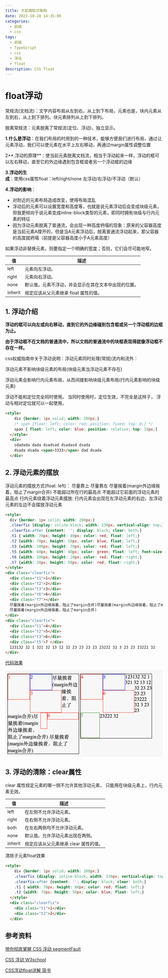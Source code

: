 ```yaml
---
title: 大前端知识架构
date: 2023-10-28 14:35:00
categories:
  - 前端
  - css
tags:
  - 前端
  - TypeScript
  - css
  - 浮动
  - float
description: CSS float 
---
```



# float浮动

常规流(文档流)：文字内容布局从左到右，从上到下布局，元素也是，块内元素从左到右，从上到下排列。块元素排列从上到下排列。

脱离常规流：元素脱离了常规流(定位、浮动)，独立显示。



**1.什么是浮动**：在我们布局的时用到的一种技术，能够方便我们进行布局，通过让元素浮动，我们可以使元素在水平上左右移动，再通过margin属性调整位置

2**.浮动的原理**：使当前元素脱离文档流，相当于浮动起来一样，浮动的框可以左右移动，直至它的外边缘遇到包含框或者另一个浮动框的边缘

**3.浮动的生成**：使用css属性float：left/right/none 左浮动/右浮动/不浮动（默认）

**4.浮动的影响**：

- 对附近的元素布局造成改变，使得布局混乱
- 浮动后的元素可以设置宽度和高度等，也就是说元素浮动后会变成块级元素，但我更倾向于说元素变成inline-block类型的元素，即同时拥有块级与行内元素的特征
- 因为浮动元素脱离了普通流，会出现一种高度坍塌的现象：原来的父容器高度是当前元素A撑开的，但是当A元素浮动后，脱离普通流浮动起来，那父容器的高度就坍塌（前提是父容器高度小于A元素高度）

如果浮动非替换元素，则要指定一个明确的宽度；否则，它们会尽可能地窄。

| 值      | 描述                                                 |
| ------- | ---------------------------------------------------- |
| left    | 元素向左浮动。                                       |
| right   | 元素向右浮动。                                       |
| none    | 默认值。元素不浮动，并会显示在其在文本中出现的位置。 |
| inherit | 规定应该从父元素继承 float 属性的值。                |



## 1. 浮动介绍

**浮动的框可以向左或向右移动，直到它的外边缘碰到包含框或另一个浮动框的边框为止。**

**由于浮动框不在文档的普通流中，所以文档的普通流中的块框表现得就像浮动框不存在一样。**

css权威指南中关于浮动说明：浮动元素同时处理(常规)流内和流外：

浮动元素不影响块级元素的布局(块级元素当浮动元素不存在)

浮动元素会影响行内元素布局，从而间接影响块级元素布局(行内元素影响的块级元素)

浮动不能和定位完全同时使用。
当同时使用时，定位生效，不完全是这样子， 浮动与相对定位就可以一起使用。
```html
<style>
    div {border: 1px solid; width: 200px;}
    /* span {float: left; color: red; position: fixed; top: 0;} */
    span { float: left; color: blue; position: relative; top: 10px;}
  </style>
  <div>
    sdadada dada dsadsad dsadasd dsada
    dsada dsada <span>3333</span> dad dsada
  </div>
```



## 2. 浮动元素的摆放

浮动元素的摆放方式(float: left)：
尽量靠上
尽量靠左
尽量挨着(margin外边缘挨着，阻止了margin合并)
不能超过所在行的最高点
不能超过它前面的浮动元素的最高点
行内元素绕着浮动元素摆放: 行内元素会出现在左浮动元素的右边，左浮动元素的左边不会摆放浮动元素

```html
<style>
  div {border: 1px solid; width: 200px;}
  .clearfix {display: inline-block; width: 230px; vertical-align: top;}
  .clearfix:after {content: ''; display: block; clear: both;}
  .t1 { width: 70px; height: 80px; color: red; float: left;}
  .t2 {width: 70px; height: 50px; color: blue; float: left;}
  .t3 {width: 100px; height: 70px; color: red; float: left;}
  .t5 {width: 60px; height: 80px; color: green; float: left; font-size: 14px}
  .t6 {width: 100px; height: 20px; color: red; float: right;}
  .t7 {width: 20px; height: 50px; color: red; float: right;}
</style>
<div class="clearfix">
  <div class="t1">1</div>
  <div class="t2">2</div>
  <div class="t3">3</div>
  <div class="t6">6</div>
  <div class="t7"></div>
  尽量挨着(margin外边缘挨着，阻止了margin合并)尽量挨着(margin外边缘挨着，阻止了margin合并)
  尽量挨着(margin外边缘挨着，阻止了margin合并)
</div>
<div class="clearfix">
  <div class="t1">4</div>
  <div class="t2">5</div>
  <div class="t3">6</div>
  <div class="t5">7 </div>
  123132 32 1 321 32 13 12 32 23 23 23 23 23222 32 3 23 23 23222 32
</div>
```

[代码效果](http://js.jirengu.com/wucam/6/edit)

![](./img/019-float.png)



## 3. 浮动的清除：clear属性

clear 属性规定元素的哪一侧不允许其他浮动元素， 只能用在块级元素上，行内元素无效。

| 值      | 描述                                  |
| ------- | ------------------------------------- |
| left    | 在左侧不允许浮动元素。                |
| right   | 在右侧不允许浮动元素。                |
| both    | 在左右两侧均不允许浮动元素。          |
| none    | 默认值。允许浮动元素出现在两侧。      |
| inherit | 规定应该从父元素继承 clear 属性的值。 |



清除子元素float效果

```html
<style>
    div {border: 1px solid; width: 200px;}
    .clearfix {display: inline-block; width: 230px; vertical-align: top;}
    .clearfix:after {content: ''; display: block; clear: both;}
    .t1 { width: 70px; height: 80px; color: red; float: left;}
    .t2 {width: 70px; height: 50px; color: blue; float: left;}
  </style>
  <div class="clearfix">
    <div class="t1">1</div>
    <div class="t2">2</div>
  </div>
```











## 参考资料

 [带你彻底掌握 CSS 浮动 segmentFault](https://segmentfault.com/ls/1650000018852896)

[CSS 浮动 W3school](https://www.w3school.com.cn/css/css_positioning_floating.asp)

[CSS浮动float详解 简书](https://www.jianshu.com/p/07eb19957991)